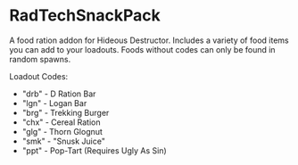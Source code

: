 # RadTechSnackPack
A food ration addon for Hideous Destructor.
Includes a variety of food items you can add to your loadouts. 
Foods without codes can only be found in random spawns.

Loadout Codes:
- "drb" - D Ration Bar
- "lgn" - Logan Bar
- "brg" - Trekking Burger
- "chx" - Cereal Ration
- "glg" - Thorn Glognut
- "smk" - "Snusk Juice"
- "ppt" - Pop-Tart
(Requires Ugly As Sin)
